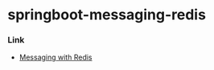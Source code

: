 # springboot-messaging-redis



### Link
* [Messaging with Redis](https://spring.io/guides/gs/messaging-redis/)
